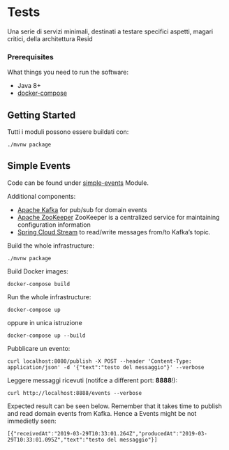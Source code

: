 # Tests

Una serie di servizi minimali, destinati a testare specifici aspetti, magari critici, della architettura Resid

### Prerequisites

What things you need to run the software:

-   Java 8+
-   [docker-compose](https://docs.docker.com/compose/)

## Getting Started

Tutti i moduli possono essere buildati con:

```
./mvnw package
```

## Simple Events

Code can be found under [simple-events](simple-events) Module.

Additional components:

-   [Apache Kafka](https://kafka.apache.org) for pub/sub for domain events
-   [Apache ZooKeeper](https://zookeeper.apache.org/) ZooKeeper is a centralized service for maintaining configuration information
-   [Spring Cloud Stream](https://cloud.spring.io/spring-cloud-stream/) to read/write messages from/to Kafka’s topic.

Build the whole infrastructure:

```
./mvnw package
```

Build Docker images:

```
docker-compose build

```

Run the whole infrastructure:

```
docker-compose up
```

oppure in unica istruzione

```
docker-compose up --build
```

Pubblicare un evento:

```
curl localhost:8080/publish -X POST --header 'Content-Type: application/json' -d '{"text":"testo del messaggio"}' --verbose
```

Leggere messaggi ricevuti (notifce a different port: **8888**!):

```
curl http://localhost:8888/events --verbose
```

Expected result can be seen below. Remember that it takes time to publish and read domain events from Kafka. Hence a Events might be not immedietly seen:

```
[{"receivedAt":"2019-03-29T10:33:01.264Z","producedAt":"2019-03-29T10:33:01.095Z","text":"testo del messaggio"}]
```
